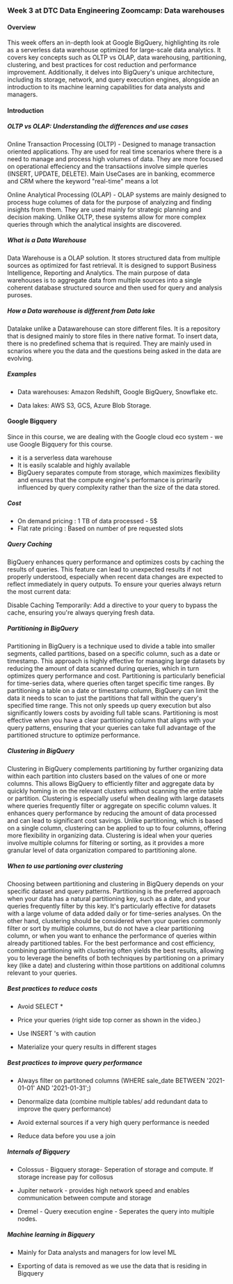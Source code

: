 ### Week 3 at DTC Data Engineering Zoomcamp: Data warehouses 


#### Overview 
This week offers an in-depth look at Google BigQuery, highlighting its role as a serverless data warehouse optimized for large-scale data analytics. It covers key concepts such as OLTP vs OLAP, data warehousing, partitioning, clustering, and best practices for cost reduction and performance improvement. Additionally, it delves into BigQuery's unique architecture, including its storage, network, and query execution engines, alongside an introduction to its machine learning capabilities for data analysts and managers.


#### Introduction


##### OLTP vs OLAP: Understanding the differences and use cases

Online Transaction Processing (OLTP) - Designed to manage transaction oriented applications. Thy are used for real time scenarios where there is a need to manage and process high volumes of data. They are more focused on operational effeciency and the transactiions involve simple queries (INSERT, UPDATE, DELETE). Main UseCases are in banking, ecommerce and CRM where the keyword "real-time" means a lot 

Online Analytical Processing (OLAP) - OLAP systems are mainly designed to process huge columes of data for the purpose of analyzing and finding insights from them. They are used mainly for strategic planning and decision making. Unlike OLTP, these systems allow for more complex queries through which the analytical insights are discovered.

##### What is a Data Warehouse 

Data Warehouse is a OLAP solution. It stores structured data from multiple sources as  optimized for fast retrieval. It is designed to support Business Intelligence, Reporting and Analytics. The main purpose of data warehouses is to aggregate data from multiple sources into a single coherent database structured source and then used for query and analysis puroses.

##### How a Data warehouse is different from Data lake

Datalake unlike a Datawarehouse can store different files. It is a repository that is designed mainly to store files in there native format. To insert data, there is no predefined schema that is required. They are mainly used in scnarios where you the data and the questions being asked in the data are evolving. 

##### Examples 

* Data warehouses: Amazon Redshift, Google BigQuery, Snowflake etc.

* Data lakes: AWS S3, GCS, Azure Blob Storage.


#### Google Bigquery

Since in this course, we are dealing with the Google cloud eco system - we use Google Bigquery for this course.

* it is a serverless data warehouse
* It is easily scalable and highly available 
* BigQuery separates compute from storage, which maximizes flexibility and ensures that the compute engine's performance is primarily influenced by query complexity rather than the size of the data stored.


##### Cost 

* On demand pricing : 1 TB of data processed - 5$
* Flat rate pricing : Based on number of pre 
requested slots 

##### Query Caching
BigQuery enhances query performance and optimizes costs by caching the results of queries. This feature can lead to unexpected results if not properly understood, especially when recent data changes are expected to reflect immediately in query outputs. To ensure your queries always return the most current data:

Disable Caching Temporarily: Add a directive to your query to bypass the cache, ensuring you're always querying fresh data.

##### Partitioning in BigQuery
Partitioning in BigQuery is a technique used to divide a table into smaller segments, called partitions, based on a specific column, such as a date or timestamp. This approach is highly effective for managing large datasets by reducing the amount of data scanned during queries, which in turn optimizes query performance and cost. Partitioning is particularly beneficial for time-series data, where queries often target specific time ranges. By partitioning a table on a date or timestamp column, BigQuery can limit the data it needs to scan to just the partitions that fall within the query's specified time range. This not only speeds up query execution but also significantly lowers costs by avoiding full table scans. Partitioning is most effective when you have a clear partitioning column that aligns with your query patterns, ensuring that your queries can take full advantage of the partitioned structure to optimize performance.

##### Clustering in BigQuery
Clustering in BigQuery complements partitioning by further organizing data within each partition into clusters based on the values of one or more columns. This allows BigQuery to efficiently filter and aggregate data by quickly homing in on the relevant clusters without scanning the entire table or partition. Clustering is especially useful when dealing with large datasets where queries frequently filter or aggregate on specific column values. It enhances query performance by reducing the amount of data processed and can lead to significant cost savings. Unlike partitioning, which is based on a single column, clustering can be applied to up to four columns, offering more flexibility in organizing data. Clustering is ideal when your queries involve multiple columns for filtering or sorting, as it provides a more granular level of data organization compared to partitioning alone.


##### When to use partioning over clustering 
Choosing between partitioning and clustering in BigQuery depends on your specific dataset and query patterns. Partitioning is the preferred approach when your data has a natural partitioning key, such as a date, and your queries frequently filter by this key. It's particularly effective for datasets with a large volume of data added daily or for time-series analyses. On the other hand, clustering should be considered when your queries commonly filter or sort by multiple columns, but do not have a clear partitioning column, or when you want to enhance the performance of queries within already partitioned tables. For the best performance and cost efficiency, combining partitioning with clustering often yields the best results, allowing you to leverage the benefits of both techniques by partitioning on a primary key (like a date) and clustering within those partitions on additional columns relevant to your queries.


##### Best practices to reduce costs 

* Avoid SELECT * 

* Price your queries (right side top corner as shown in the video.)

* Use INSERT 's with caution 

* Materialize your query results in different stages 

##### Best practices to improve query performance

* Always filter on partitoned columns (WHERE sale_date BETWEEN '2021-01-01' AND '2021-01-31';)

* Denormalize data (combine multiple tables/ add redundant data to improve the query performance)

* Avoid external sources if a very high query performance is needed 

* Reduce data before you use a join 

##### Internals of Bigquery 

* Colossus - Bigquery storage- Seperation of storage and compute. If storage increase pay for collosus 

* Jupiter network - provides high network speed and enables communication between compute and storage

* Dremel - Query execution engine - Seperates the query into multiple nodes.


##### Machine learning in Bigquery 

* Mainly for Data analysts and managers for low level ML 

* Exporting of data is removed as we use the data that is residing in Bigquery



